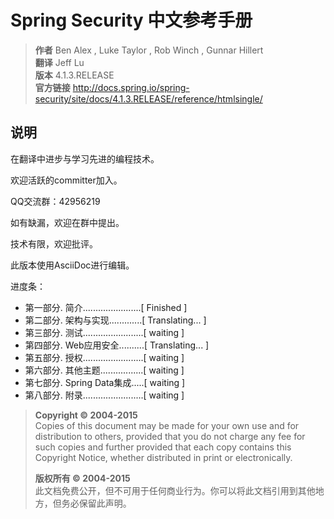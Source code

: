# Spring Security 中文参考手册

> **作者** Ben Alex , Luke Taylor , Rob Winch , Gunnar Hillert  
> **翻译** Jeff Lu  
> **版本** 4.1.3.RELEASE  
> **官方链接** <http://docs.spring.io/spring-security/site/docs/4.1.3.RELEASE/reference/htmlsingle/>

## 说明

在翻译中进步与学习先进的编程技术。
  
欢迎活跃的committer加入。  

QQ交流群：42956219

如有缺漏，欢迎在群中提出。  

技术有限，欢迎批评。

此版本使用AsciiDoc进行编辑。

进度条：

* 第一部分. 简介.......................[ Finished ]
* 第二部分. 架构与实现.............[ Translating... ]
* 第三部分. 测试........................[ waiting ]
* 第四部分. Web应用安全..........[ Translating... ]
* 第五部分. 授权........................[ waiting ]
* 第六部分. 其他主题.................[ waiting ]
* 第七部分. Spring Data集成.....[ waiting ]
* 第八部分. 附录........................[ waiting ]


> **Copyright © 2004-2015**  
> Copies of this document may be made for your own use and for distribution to others, provided that you do not charge any fee for such copies and further provided that each copy contains this Copyright Notice, whether distributed in print or electronically.  
> 
> **版权所有 © 2004-2015**  
> 此文档免费公开，但不可用于任何商业行为。你可以将此文档引用到其他地方，但务必保留此声明。
